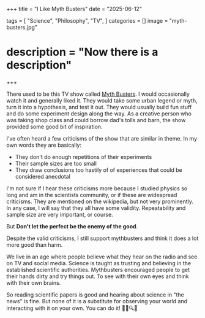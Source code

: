 +++
title = "I Like Myth Busters"
date = "2025-06-12"

tags = [
    "Science",
    "Philosophy",
    "TV",
]
categories = []
image = "myth-busters.jpg"
# description = "Now there is a description"
+++

There used to be this TV show called [Myth Busters](https://en.wikipedia.org/wiki/MythBusters). I would occasionally watch it and generally liked it. They would take some urban legend or myth, turn it into a hypothesis, and test it out. They would usually build fun stuff and do some experiment design along the way. As a creative person who was taking shop class and could borrow dad's tolls and barn, the show provided some good bit of inspiration.

I've often heard a few criticisms of the show that are similar in theme. In my own words they are basically:

* They don't do enough repetitions of their experiments
* Their sample sizes are too small
* They draw conclusions too hastily of of experiences that could be considered anecdotal

I'm not sure if I hear these criticisms more because I studied physics so long and am in the scientists community, or if these are widespread criticisms. They are mentioned on the wikipedia, but not very prominently. In any case, I will say that they all have some validity. Repeatability and sample size are very important, or course.

But **Don't let the perfect be the enemy of the good**.

Despite the valid criticisms, I still support mythbusters and think it does a lot more good than harm.

We live in an age where people believe what they hear on the radio and see on TV and social media. Science is taught as trusting and believing in the established scientific authorities. Mythbusters encouraged people to get their hands dirty and try things out. To see with their own eyes and think with their own brains.

So reading scientific papers is good and hearing about science in "the news" is fine. But none of it is a substitute for observing your world and interacting with it on your own. You can do it! 🔬🔭🔍🧠
